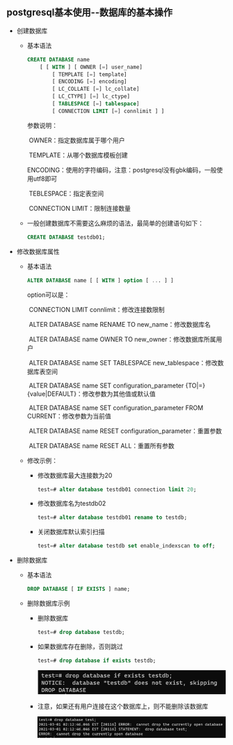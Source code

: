 ## postgresql基本使用--数据库的基本操作

* 创建数据库

  * 基本语法

    ```sql
    CREATE DATABASE name
    	[ [ WITH ] [ OWNER [=] user_name]
        	[ TEMPLATE [=] template]
        	[ ENCODING [=] encoding]
        	[ LC_COLLATE [=] lc_collate]
        	[ LC_CTYPE] [=] lc_ctype]
        	[ TABLESPACE [=] tablespace]
        	[ CONNECTION LIMIT [=] connlimit ] ]
    ```

    参数说明：

    ​	OWNER：指定数据库属于哪个用户

    ​	TEMPLATE：从哪个数据库模板创建

    ​	ENCODING：使用的字符编码，注意：postgresql没有gbk编码，一般使用utf8即可

    ​	TEBLESPACE：指定表空间

    ​	CONNECTION LIMIT：限制连接数量

  * 一般创建数据库不需要这么麻烦的语法，最简单的创建语句如下：

    ```sql
    CREATE DATABASE testdb01;
    ```

* 修改数据库属性

  * 基本语法

    ```sql
    ALTER DATABASE name [ [ WITH ] option [ ... ] ]
    ```

    option可以是：

    ​	CONNECTION LIMIT connlimit：修改连接数限制

    ​	ALTER DATABASE name RENAME TO new_name：修改数据库名

    ​	ALTER DATABASE name OWNER TO new_owner：修改数据库所属用户

    ​	ALTER DATABASE name SET TABLESPACE new_tablespace：修改数据库表空间

    ​	ALTER DATABASE name SET configuration_parameter {TO|=} {value|DEFAULT}：修改参数为其他值或默认值

    ​	ALTER DATABASE name SET configuration_parameter FROM CURRENT：修改参数为当前值

    ​	ALTER DATABASE name RESET configuration_parameter：重置参数

    ​	ALTER DATABASE name RESET ALL：重置所有参数

  * 修改示例：

    * 修改数据库最大连接数为20

      ```sql
      test=# alter database testdb01 connection limit 20;
      ```

    * 修改数据库名为testdb02

      ```sql
      test=# alter database testdb01 rename to testdb;
      ```

    * 关闭数据库默认索引扫描

      ```sql
      test=# alter database testdb set enable_indexscan to off;
      ```

* 删除数据库

  * 基本语法

    ```sql
    DROP DATABASE [ IF EXISTS ] name;
    ```

  * 删除数据库示例

    * 删除数据库

      ```sql
      test=# drop database testdb;
      ```

    * 如果数据库存在删除，否则跳过

      ```sql
      test=# drop database if exists testdb;
      ```

      ![drop-not-exists-db](https://github.com/easternyu/pictures/raw/master/pg-database/drop-not-exists-db.png)

    * 注意，如果还有用户连接在这个数据库上，则不能删除该数据库
    
      ![drop-open-db](https://github.com/easternyu/pictures/raw/master/pg-database/drop-open-db.png)
    
    